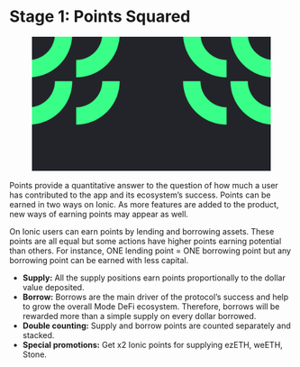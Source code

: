 # Stage 1: Points Squared

<figure><img src="../.gitbook/assets/both.png" alt=""><figcaption></figcaption></figure>

Points provide a quantitative answer to the question of how much a user has contributed to the app and its ecosystem’s success. Points can be earned in two ways on Ionic. As more features are added to the product, new ways of earning points may appear as well.

On Ionic users can earn points by lending and borrowing assets. These points are all equal but some actions have higher points earning potential than others. For instance, ONE lending point = ONE borrowing point but any borrowing point can be earned with less capital.

* **Supply:** All the supply positions earn points proportionally to the dollar value deposited.&#x20;
* **Borrow:** Borrows are the main driver of the protocol’s success and help to grow the overall Mode DeFi ecosystem. Therefore, borrows will be rewarded more than a simple supply on every dollar borrowed.
* **Double counting:** Supply and borrow points are counted separately and stacked.
* **Special promotions:** Get x2 Ionic points for supplying ezETH, weETH, Stone.
